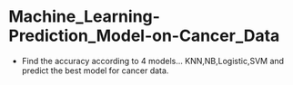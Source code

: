 # Machine_Learning-Prediction_Model-on-Cancer_Data
* Find the accuracy according to 4 models... KNN,NB,Logistic,SVM and predict the best model for cancer data.
